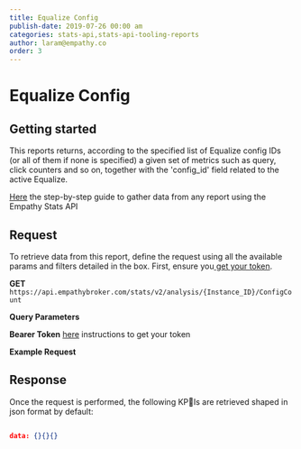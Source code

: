 ```yaml
---
title: Equalize Config
publish-date: 2019-07-26 00:00 am
categories: stats-api,stats-api-tooling-reports
author: laram@empathy.co
order: 3
---
```


# Equalize Config

## Getting started
This reports returns, according to the specified list of Equalize config IDs (or all of them if none is specified) a given set of metrics such as query, click counters and so on, together with the 'config_id' field related to the active Equalize.

[Here](/api-reference/stats-api/#stats-api-stepbystepguide) the step-by-step guide to gather data from any report using the Empathy Stats API

## Request
To retrieve data from this report, define the request using all the available params and filters detailed in the box. First, ensure you[ get your token](/api-reference/stats-api/#stats-api-stepbystepguide).

**GET** `https://api.empathybroker.com/stats/v2/analysis/{Instance_ID}/ConfigCount`

**Query Parameters**

**Bearer Token** [here](/api-reference/stats-api/#stats-api-stepbystepguide) instructions to get your token

**Example Request**

## Response
Once the request is performed, the following KPIs are retrieved shaped in json format by default:

```json

data: {}{}{}

```


